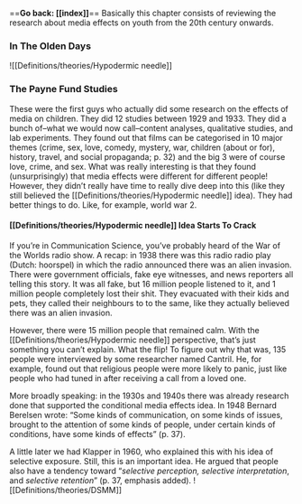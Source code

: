 ==**Go back: [[index]]**==
Basically this chapter consists of reviewing the research about media effects on youth from the 20th century onwards.
### In The Olden Days 

![[Definitions/theories/Hypodermic needle]]


### The Payne Fund Studies
These were the first guys who actually did some research on the effects of media on children. They did 12 studies between 1929 and 1933. They did a bunch of–what we would now call–content analyses, qualitative studies, and lab experiments. They found out that films can be categorised in 10 major themes (crime, sex, love, comedy, mystery, war, children (about or for), history, travel, and social propaganda; p. 32) and the big 3 were of course love, crime, and sex. What was really interesting is that they found (unsurprisingly) that media effects were different for different people! However, they didn’t really have time to really dive deep into this (like they still believed the [[Definitions/theories/Hypodermic needle]] idea). They had better things to do. Like, for example, world war 2.
#### [[Definitions/theories/Hypodermic needle]] Idea Starts To Crack
If you’re in Communication Science, you’ve probably heard of the War of the Worlds radio show. A recap: in 1938 there was this radio radio play (Dutch: hoorspel) in which the radio announced there was an alien invasion. There were government officials, fake eye witnesses, and news reporters all telling this story. It was all fake, but 16 million people listened to it, and 1 million people completely lost their shit. They evacuated with their kids and pets, they called their neighbours to to the same, like they actually believed there was an alien invasion. 

However, there were 15 million people that remained calm. With the [[Definitions/theories/Hypodermic needle]] perspective, that’s just something you can’t explain. What the flip! To figure out why that was, 135 people were interviewed by some researcher named Cantril. He, for example, found out that religious people were more likely to panic, just like people who had tuned in after receiving a call from a loved one. 

More broadly speaking: in the 1930s and 1940s there was already research done that supported the conditional media effects idea. In 1948 Bernard Berelsen wrote: “Some kinds of communication, on some kinds of issues, brought to the attention of some kinds of people, under certain kinds of conditions, have some kinds of effects” (p. 37). 

A little later we had Klapper in 1960, who explained this with his idea of selective exposure. Still, this is an important idea. He argued that people also have a tendency toward “*selective perception, selective interpretation*, and *selective retention*” (p. 37, emphasis added).
![[Definitions/theories/DSMM]]